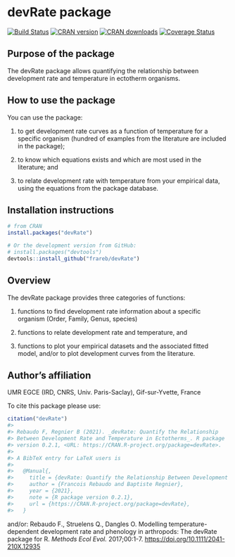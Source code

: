 
<!-- README.md is generated from README.Rmd. Please edit that file -->

# devRate package

[![Build
Status](https://travis-ci.org/frareb/devRate.svg?branch=master)](https://travis-ci.org/frareb/devRate)
[![CRAN
version](https://www.r-pkg.org/badges/version/devRate)](https://CRAN.R-project.org/package=devRate)
[![CRAN
downloads](https://cranlogs.r-pkg.org/badges/devRate)](https://CRAN.R-project.org/package=devRate)
[![Coverage
Status](https://img.shields.io/codecov/c/gh/frareb/devRate/master.svg)](https://codecov.io/gh/frareb/devRate?branch=master)

## Purpose of the package

The devRate package allows quantifying the relationship between
development rate and temperature in ectotherm organisms.

## How to use the package

You can use the package:

1.  to get development rate curves as a function of temperature for a
    specific organism (hundred of examples from the literature are
    included in the package);

2.  to know which equations exists and which are most used in the
    literature; and

3.  to relate development rate with temperature from your empirical
    data, using the equations from the package database.

## Installation instructions

``` r
# from CRAN
install.packages("devRate")

# Or the development version from GitHub:
# install.packages("devtools")
devtools::install_github("frareb/devRate")
```

## Overview

The devRate package provides three categories of functions:

1.  functions to find development rate information about a specific
    organism (Order, Family, Genus, species)

2.  functions to relate development rate and temperature, and

3.  functions to plot your empirical datasets and the associated fitted
    model, and/or to plot development curves from the literature.

## Author’s affiliation

UMR EGCE (IRD, CNRS, Univ. Paris-Saclay), Gif-sur-Yvette, France

To cite this package please use:

``` r
citation("devRate") 
#> 
#> Rebaudo F, Regnier B (2021). _devRate: Quantify the Relationship
#> Between Development Rate and Temperature in Ectotherms_. R package
#> version 0.2.1, <URL: https://CRAN.R-project.org/package=devRate>.
#> 
#> A BibTeX entry for LaTeX users is
#> 
#>   @Manual{,
#>     title = {devRate: Quantify the Relationship Between Development Rate and Temperature in Ectotherms},
#>     author = {Francois Rebaudo and Baptiste Regnier},
#>     year = {2021},
#>     note = {R package version 0.2.1},
#>     url = {https://CRAN.R-project.org/package=devRate},
#>   }
```

and/or: Rebaudo F., Struelens Q., Dangles O. Modelling
temperature-dependent development rate and phenology in arthropods: The
devRate package for R. *Methods Ecol Evol.* 2017;00:1-7.
<https://doi.org/10.1111/2041-210X.12935>
